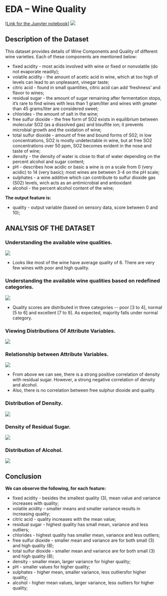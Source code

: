 # EDA – Wine Quality
[[Link for the Jupyter notebook](https://github.com/chakrabortyraju/MyRepo/blob/master/Jupyter_Notebooks/EDA%20-%20Wine_Quality.ipynb)]
[![](https://github.com/chakrabortyraju/MyRepo/blob/master/images/1_OjVreh3NGN_FgBEQs4AMdg.jpeg)](https://github.com/chakrabortyraju/MyRepo/blob/master/images/1_OjVreh3NGN_FgBEQs4AMdg.jpeg)

## Description of the Dataset
This dataset provides details of Wine Components and Quality of different wine varieties. Each of these components are mentioned below:

- fixed acidity - most acids involved with wine or fixed or nonvolatile (do not evaporate readily);
- volatile acidity - the amount of acetic acid in wine, which at too high of levels can lead to an unpleasant, vinegar taste;
- citric acid - found in small quantities, citric acid can add ‘freshness’ and flavor to wines;
- residual sugar - the amount of sugar remaining after fermentation stops, it’s rare to find wines with less than 1 gram/liter and wines with greater than 45 grams/liter are considered sweet;
- chlorides - the amount of salt in the wine;
- free sulfur dioxide - the free form of SO2 exists in equilibrium between molecular SO2 (as a dissolved gas) and bisulfite ion; it prevents microbial growth and the oxidation of wine;
- total sulfur dioxide - amount of free and bound forms of S02; in low concentrations, SO2 is mostly undetectable in wine, but at free SO2 concentrations over 50 ppm, SO2 becomes evident in the nose and taste of wine;
- density - the density of water is close to that of water depending on the percent alcohol and sugar content;
- pH - describes how acidic or basic a wine is on a scale from 0 (very acidic) to 14 (very basic); most wines are between 3-4 on the pH scale;
- sulphates - a wine additive which can contribute to sulfur dioxide gas (S02) levels, wich acts as an antimicrobial and antioxidant
- alcohol - the percent alcohol content of the wine;

**The output feature is:**

- quality - output variable (based on sensory data, score between 0 and 10);
## ANALYSIS OF THE DATASET
### Understanding the available wine qualities.
[![](https://github.com/chakrabortyraju/MyRepo/blob/master/images/quality.png)](https://github.com/chakrabortyraju/MyRepo/blob/master/images/quality.png)<br/>

- Looks like most of the wine have average quality of 6. There are very few wines with poor and high quality.

### Understanding the available wine qualities based on redefined categories.
[![](https://github.com/chakrabortyraju/MyRepo/blob/master/images/quality_1.png)](https://github.com/chakrabortyraju/MyRepo/blob/master/images/quality_1.png)<br/>

- Quality scores are distributed in three categories -- poor [3 to 4], normal [5 to 6] and excellent [7 to 9]. As expected, majority falls under normal category.

### Viewing Distributions Of Attribute Variables.
[![](https://github.com/chakrabortyraju/MyRepo/blob/master/images/dist.png)](https://github.com/chakrabortyraju/MyRepo/blob/master/images/dist.png)<br/>

### Relationship between Attribute Variables.
[![](https://github.com/chakrabortyraju/MyRepo/blob/master/images/heatmap.png)](https://github.com/chakrabortyraju/MyRepo/blob/master/images/heatmap.png)<br/>

- From above we can see, there is a strong positive correlation of density with residual sugar. However, a strong negative correlation of density and alcohol.
- Also, there is no correlation between free sulphur dioxide and quality.

### Distribution of Density.
[![](https://github.com/chakrabortyraju/MyRepo/blob/master/images/density.png)](https://github.com/chakrabortyraju/MyRepo/blob/master/images/density.png)<br/>
### Density of Residual Sugar.
[![](https://github.com/chakrabortyraju/MyRepo/blob/master/images/residual.png)](https://github.com/chakrabortyraju/MyRepo/blob/master/images/residual.png)<br/>
### Distribution of Alcohol.
[![](https://github.com/chakrabortyraju/MyRepo/blob/master/images/alcohol.png)](https://github.com/chakrabortyraju/MyRepo/blob/master/images/alcohol.png)<br/>
## Conclusion
**We can observe the following, for each feature:**

- fixed acidity - besides the smallest quality (3), mean value and variance increases with quality;
- volatile acidity - smaller means and smaller variance results in increasing quality;
- citric acid - quality increases with the mean value;
- residual sugar - highest quality has small mean, variance and less outliers;
- chlorides - highest quality has smaller mean, variance and less outliers;
- free sulfur dioxide - smaller mean and variance are for both small (3) and high quality (8);
- total sulfur dioxide - smaller mean and variance are for both small (3) and high quality (8);
- density - smaller mean, larger variance for higher quality;
- pH - smaller values for higher quality;
- sulphates - higher mean, smaller variance, less outliersfor higher quality;
- alcohol - higher mean values, larger variance, less outliers for higher quality;
